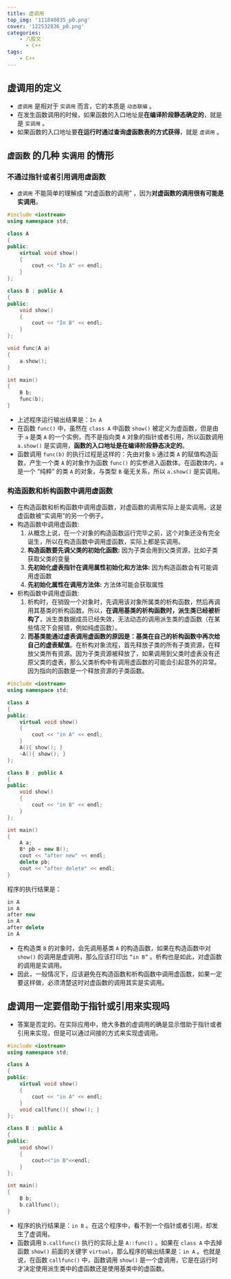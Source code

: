 ```yaml
---
title: 虚调用
top_img: '111840835_p0.png'
cover: '122532836_p0.png'
categories: 
    - 八股文
      - C++
tags: 
    - C++
---
```


## 虚调用的定义

* `虚调用` 是相对于 `实调用` 而言，它的本质是 `动态联编` 。
* 在发生函数调用的时候，如果函数的入口地址是**在编译阶段静态确定的**，就是是 `实调用` 。
* 如果函数的入口地址要**在运行时通过查询虚函数表的方式获得**，就是 `虚调用` 。

## `虚函数` 的几种 `实调用` 的情形

### 不通过指针或者引用调用虚函数

* `虚调用` 不能简单的理解成 “对虚函数的调用” ，因为**对虚函数的调用很有可能是实调用**。

``` CPP
#include <iostream>
using namespace std;

class A 
{
public:
    virtual void show() 
    {
        cout << "In A" << endl;
    }
};

class B : public A 
{
public:
    void show() 
    {
        cout << "In B" << endl;
    }
};

void func(A a) 
{
    a.show();
}

int main() 
{
    B b;
    func(b);
}
```

* 上述程序运行输出结果是：`In A`
* 在函数 `func()` 中，虽然在 `class A` 中函数 `show()` 被定义为虚函数，但是由于 `a` 是类 `A` 的一个实例，而不是指向类 `A` 对象的指针或者引用，所以函数调用 `a.show()` 是实调用，**函数的入口地址是在编译阶段静态决定的**。
* 函数调用 `func(b)` 的执行过程是这样的：先由对象 `b` 通过类 `A` 的赋值构造函数，产生一个类 `A` 的对象作为函数 `func()` 的实参进入函数体。在函数体内，`a` 是一个 “纯粹” 的类 `A` 的对象，与类型 `B` 毫无关系，所以 `a.show()` 是实调用。

### 构造函数和析构函数中调用虚函数

* 在构造函数和析构函数中调用虚函数，对虚函数的调用实际上是实调用。这是虚函数被“实调用”的另一个例子。
* 构造函数中调用虚函数:
  1. 从概念上说，在一个对象的构造函数运行完毕之前，这个对象还没有完全诞生，所以在构造函数中调用虚函数，实际上都是实调用。
  2. **构造函数要先调父类的初始化函数:** 因为子类会用到父类资源，比如子类获取父类的变量
  3. **先初始化虚表指针在调用属性初始化和方法体:** 因为构造函数会有可能调用虚函数
  4. **先初始化属性在调用方法体:** 方法体可能会获取属性
* 析构函数中调用虚函数:
  1. 析构时，在销毁一个对象时，先调用该对象所属类的析构函数，然后再调用其基类的析构函数。所以，**在调用基类的析构函数时，派生类已经被析构了**，派生类数据成员已经失效，无法动态的调用派生类的虚函数（在某些情况下会报错，例如纯虚函数）。
  2. **而基类能通过虚表调用虚函数的原因是：基类在自己的析构函数中再次给自己的虚表赋值**。在析构对象流程，首先释放子类的所有子类资源，在释放父类所有资源。因为子类资源被释放了，如果调用到父类时虚表没有还原父类的虚表，那么父类析构中有调用虚函数的可能会引起意外的异常。因为指向的函数是一个释放资源的子类函数。

``` CPP
#include <iostream>
using namespace std;

class A 
{
public:
    virtual void show() 
    {
        cout << "in A" << endl;
    }
    A(){ show(); }
    ~A(){ show(); }
};

class B : public A 
{
public:
    void show() 
    {
        cout << "in B" << endl;
    }
};

int main() 
{
    A a;
    B* pb = new B();
    cout << "after new" << endl;
    delete pb;
    cout << "after delete" << endl;
}
```

程序的执行结果是：

``` CPP
in A
in A
after new
in A
after delete
in A
```

* 在构造类 `B` 的对象时，会先调用基类 `A` 的构造函数，如果在构造函数中对 `show()` 的调用是虚调用，那么应该打印出 `“in B”` 。析构也是如此，对虚函数的调用是实调用。
* 因此，一般情况下，应该避免在构造函数和析构函数中调用虚函数，如果一定要这样做，必须清楚这时对虚函数的调用其实是实调用。

## 虚调用一定要借助于指针或引用来实现吗

* 答案是否定的。在实际应用中，绝大多数的虚调用的确是显示借助于指针或者引用来实现，但是可以通过间接的方式来实现虚调用。

``` CPP
#include <iostream>
using namespace std;

class A 
{
public:
    virtual void show() 
    {
        cout << "in A" << endl;
    }
    void callfunc(){ show(); }
};

class B : public A 
{
public:
    void show() 
    {
        cout<<"in B"<<endl;
    }
};

int main() 
{
    B b;
    b.callfunc();
}
```

* 程序的执行结果是：`in B` 。在这个程序中，看不到一个指针或者引用，却发生了虚调用。
* 函数调用 `b.callfunc()` 执行的实际上是 `A::func()` 。如果在 `class A` 中去掉函数 `show()` 前面的关键字 `virtual`，那么程序的输出结果是：`in A` 。也就是说，在函数 `callfunc()` 中，函数调用 `show()` 是一个虚调用，它是在运行时才决定使用派生类中的虚函数还是使用基类中的虚函数。
